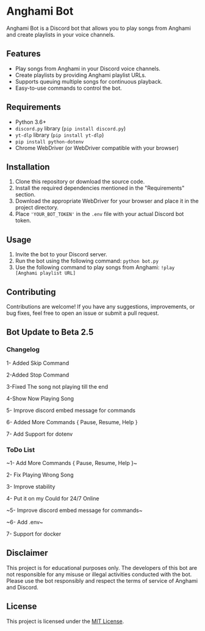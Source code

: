 # Anghami Bot

Anghami Bot is a Discord bot that allows you to play songs from Anghami and create playlists in your voice channels.

## Features

- Play songs from Anghami in your Discord voice channels.
- Create playlists by providing Anghami playlist URLs.
- Supports queuing multiple songs for continuous playback.
- Easy-to-use commands to control the bot.

## Requirements

- Python 3.6+
- `discord.py` library (`pip install discord.py`)
- `yt-dlp` library (`pip install yt-dlp`)
- `pip install python-dotenv`
- Chrome WebDriver (or WebDriver compatible with your browser)

## Installation

1. Clone this repository or download the source code.
2. Install the required dependencies mentioned in the "Requirements" section.
3. Download the appropriate WebDriver for your browser and place it in the project directory.
4. Place `'YOUR_BOT_TOKEN'` in the `.env` file with your actual Discord bot token.

## Usage

1. Invite the bot to your Discord server.
2. Run the bot using the following command: `python bot.py`
3. Use the following command to play songs from Anghami: `!play [Anghami playlist URL]`

## Contributing

Contributions are welcome! If you have any suggestions, improvements, or bug fixes, feel free to open an issue or submit a pull request.

## Bot Update to Beta 2.5

### Changelog

1- Added Skip Command

2-Added Stop Command

3-Fixed The song not playing till the end

4-Show Now Playing Song

5- Improve discord embed message for commands

6- Added More Commands { Pause, Resume, Help }

7- Add Support for dotenv

### ToDo List

~1- Add More Commands { Pause, Resume, Help }~

2- Fix Playing Wrong Song

3- Improve stability

4- Put it on my Could for 24/7 Online

~5- Improve discord embed message for commands~

~6- Add .env~

7- Support for docker

## Disclaimer

This project is for educational purposes only. The developers of this bot are not responsible for any misuse or illegal activities conducted with the bot. Please use the bot responsibly and respect the terms of service of Anghami and Discord.

## License

This project is licensed under the [MIT License](LICENSE).
